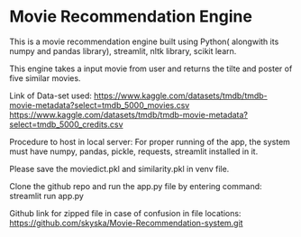 # Movie Recommendation Engine

This is a movie recommendation engine built using Python( alongwith its numpy and pandas library), streamlit, nltk library, scikit learn.

This engine takes a input movie from user and returns the tilte and poster of five similar movies.

Link of Data-set used:
https://www.kaggle.com/datasets/tmdb/tmdb-movie-metadata?select=tmdb_5000_movies.csv
https://www.kaggle.com/datasets/tmdb/tmdb-movie-metadata?select=tmdb_5000_credits.csv






Procedure to host in local server:
For proper running of the app, the system must have numpy, pandas, pickle, requests, streamlit installed in it.

Please save the moviedict.pkl and similarity.pkl in venv file.


Clone the github repo and run the app.py file by entering command:  streamlit run app.py


Github link for zipped file in case of confusion in file locations:
https://github.com/skyska/Movie-Recommendation-system.git



                    
